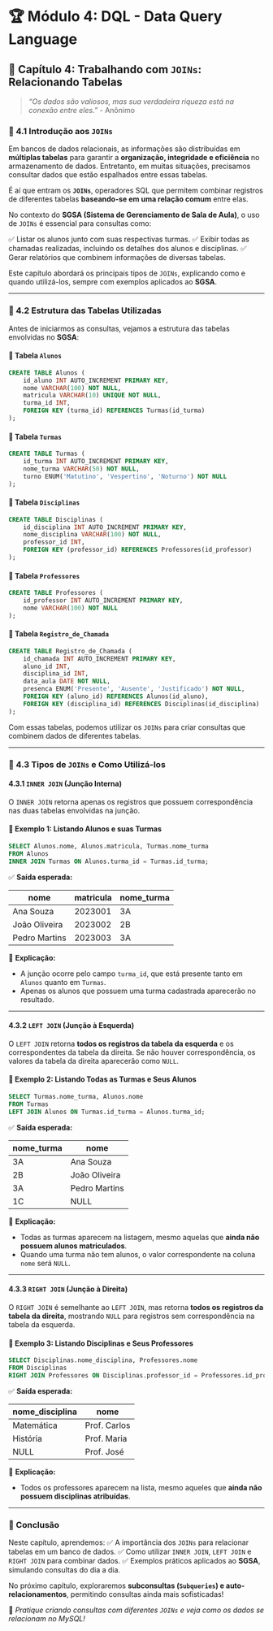 # 🏆 Módulo 4: DQL - Data Query Language

## 📖 Capítulo 4: Trabalhando com `JOINs`: Relacionando Tabelas

> *“Os dados são valiosos, mas sua verdadeira riqueza está na conexão entre eles.”* - Anônimo

### 📌 4.1 Introdução aos `JOINs`

Em bancos de dados relacionais, as informações são distribuídas em **múltiplas tabelas** para garantir a **organização, integridade e eficiência** no armazenamento de dados. Entretanto, em muitas situações, precisamos consultar dados que estão espalhados entre essas tabelas.

É aí que entram os **`JOINs`**, operadores SQL que permitem combinar registros de diferentes tabelas **baseando-se em uma relação comum** entre elas.

No contexto do **SGSA (Sistema de Gerenciamento de Sala de Aula)**, o uso de `JOINs` é essencial para consultas como:

✅ Listar os alunos junto com suas respectivas turmas.
 ✅ Exibir todas as chamadas realizadas, incluindo os detalhes dos alunos e disciplinas.
 ✅ Gerar relatórios que combinem informações de diversas tabelas.

Este capítulo abordará os principais tipos de `JOINs`, explicando como e quando utilizá-los, sempre com exemplos aplicados ao **SGSA**.

------

### 📌 4.2 Estrutura das Tabelas Utilizadas

Antes de iniciarmos as consultas, vejamos a estrutura das tabelas envolvidas no **SGSA**:

#### **📍 Tabela `Alunos`**

```sql
CREATE TABLE Alunos (
    id_aluno INT AUTO_INCREMENT PRIMARY KEY,
    nome VARCHAR(100) NOT NULL,
    matricula VARCHAR(10) UNIQUE NOT NULL,
    turma_id INT,
    FOREIGN KEY (turma_id) REFERENCES Turmas(id_turma)
);
```

#### **📍 Tabela `Turmas`**

```sql
CREATE TABLE Turmas (
    id_turma INT AUTO_INCREMENT PRIMARY KEY,
    nome_turma VARCHAR(50) NOT NULL,
    turno ENUM('Matutino', 'Vespertino', 'Noturno') NOT NULL
);
```

#### **📍 Tabela `Disciplinas`**

```sql
CREATE TABLE Disciplinas (
    id_disciplina INT AUTO_INCREMENT PRIMARY KEY,
    nome_disciplina VARCHAR(100) NOT NULL,
    professor_id INT,
    FOREIGN KEY (professor_id) REFERENCES Professores(id_professor)
);
```

#### **📍 Tabela `Professores`**

```sql
CREATE TABLE Professores (
    id_professor INT AUTO_INCREMENT PRIMARY KEY,
    nome VARCHAR(100) NOT NULL
);
```

#### **📍 Tabela `Registro_de_Chamada`**

```sql
CREATE TABLE Registro_de_Chamada (
    id_chamada INT AUTO_INCREMENT PRIMARY KEY,
    aluno_id INT,
    disciplina_id INT,
    data_aula DATE NOT NULL,
    presenca ENUM('Presente', 'Ausente', 'Justificado') NOT NULL,
    FOREIGN KEY (aluno_id) REFERENCES Alunos(id_aluno),
    FOREIGN KEY (disciplina_id) REFERENCES Disciplinas(id_disciplina)
);
```

Com essas tabelas, podemos utilizar os `JOINs` para criar consultas que combinem dados de diferentes tabelas.

------

### 📌 4.3 Tipos de `JOINs` e Como Utilizá-los

#### **4.3.1 `INNER JOIN` (Junção Interna)**

O `INNER JOIN` retorna apenas os registros que possuem correspondência nas duas tabelas envolvidas na junção.

#### **📍 Exemplo 1: Listando Alunos e suas Turmas**

```sql
SELECT Alunos.nome, Alunos.matricula, Turmas.nome_turma
FROM Alunos
INNER JOIN Turmas ON Alunos.turma_id = Turmas.id_turma;
```

✅ **Saída esperada:**

| nome          | matricula | nome_turma |
| ------------- | --------- | ---------- |
| Ana Souza     | 2023001   | 3A         |
| João Oliveira | 2023002   | 2B         |
| Pedro Martins | 2023003   | 3A         |

📌 **Explicação:**

- A junção ocorre pelo campo `turma_id`, que está presente tanto em `Alunos` quanto em `Turmas`.
- Apenas os alunos que possuem uma turma cadastrada aparecerão no resultado.

------

#### **4.3.2 `LEFT JOIN` (Junção à Esquerda)**

O `LEFT JOIN` retorna **todos os registros da tabela da esquerda** e os correspondentes da tabela da direita. Se não houver correspondência, os valores da tabela da direita aparecerão como `NULL`.

#### **📍 Exemplo 2: Listando Todas as Turmas e Seus Alunos**

```sql
SELECT Turmas.nome_turma, Alunos.nome
FROM Turmas
LEFT JOIN Alunos ON Turmas.id_turma = Alunos.turma_id;
```

✅ **Saída esperada:**

| nome_turma | nome          |
| ---------- | ------------- |
| 3A         | Ana Souza     |
| 2B         | João Oliveira |
| 3A         | Pedro Martins |
| 1C         | NULL          |

📌 **Explicação:**

- Todas as turmas aparecem na listagem, mesmo aquelas que **ainda não possuem alunos matriculados**.
- Quando uma turma não tem alunos, o valor correspondente na coluna `nome` será `NULL`.

------

#### **4.3.3 `RIGHT JOIN` (Junção à Direita)**

O `RIGHT JOIN` é semelhante ao `LEFT JOIN`, mas retorna **todos os registros da tabela da direita**, mostrando `NULL` para registros sem correspondência na tabela da esquerda.

#### **📍 Exemplo 3: Listando Disciplinas e Seus Professores**

```sql
SELECT Disciplinas.nome_disciplina, Professores.nome
FROM Disciplinas
RIGHT JOIN Professores ON Disciplinas.professor_id = Professores.id_professor;
```

✅ **Saída esperada:**

| nome_disciplina | nome         |
| --------------- | ------------ |
| Matemática      | Prof. Carlos |
| História        | Prof. Maria  |
| NULL            | Prof. José   |

📌 **Explicação:**

- Todos os professores aparecem na lista, mesmo aqueles que **ainda não possuem disciplinas atribuídas**.

------

### **📌 Conclusão**

Neste capítulo, aprendemos: ✅ A importância dos `JOINs` para relacionar tabelas em um banco de dados.
 ✅ Como utilizar `INNER JOIN`, `LEFT JOIN` e `RIGHT JOIN` para combinar dados.
 ✅ Exemplos práticos aplicados ao **SGSA**, simulando consultas do dia a dia.

No próximo capítulo, exploraremos **subconsultas (`Subqueries`) e auto-relacionamentos**, permitindo consultas ainda mais sofisticadas!

🚀 *Pratique criando consultas com diferentes `JOINs` e veja como os dados se relacionam no MySQL!*